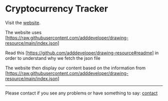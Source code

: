 # Cryptocurrency Tracker

Visit the [website](https://cctracker.netlify.app).

The website uses [https://raw.githubusercontent.com/adddeveloper/drawing-resource/main/index.json] 

Read this [https://github.com/adddeveloper/drawing-resource#readme] in order to understand why we fetch the json file

The website then display our content based on the information from [https://raw.githubusercontent.com/adddeveloper/drawing-resource/main/index.json]


---
Please contact if you see any problems or have something to say:
[contact](https://adnans.website)
